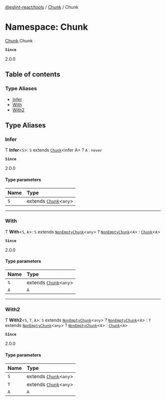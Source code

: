 [@eslint-react/tools](../README.md) / [Chunk](Chunk.md) / Chunk

# Namespace: Chunk

[Chunk](Chunk.md).Chunk

**`Since`**

2.0.0

## Table of contents

### Type Aliases

- [Infer](Chunk.Chunk.md#infer)
- [With](Chunk.Chunk.md#with)
- [With2](Chunk.Chunk.md#with2)

## Type Aliases

### Infer

Ƭ **Infer**\<`S`\>: `S` extends [`Chunk`](../interfaces/Chunk.Chunk-1.md)\<infer A\> ? `A` : `never`

**`Since`**

2.0.0

#### Type parameters

| Name | Type                                                       |
| :--- | :--------------------------------------------------------- |
| `S`  | extends [`Chunk`](../interfaces/Chunk.Chunk-1.md)\<`any`\> |

---

### With

Ƭ **With**\<`S`, `A`\>: `S` extends [`NonEmptyChunk`](../interfaces/Chunk.NonEmptyChunk.md)\<`any`\> ? [`NonEmptyChunk`](../interfaces/Chunk.NonEmptyChunk.md)\<`A`\> : [`Chunk`](../interfaces/Chunk.Chunk-1.md)\<`A`\>

**`Since`**

2.0.0

#### Type parameters

| Name | Type                                                       |
| :--- | :--------------------------------------------------------- |
| `S`  | extends [`Chunk`](../interfaces/Chunk.Chunk-1.md)\<`any`\> |
| `A`  | `A`                                                        |

---

### With2

Ƭ **With2**\<`S`, `T`, `A`\>: `S` extends [`NonEmptyChunk`](../interfaces/Chunk.NonEmptyChunk.md)\<`any`\> ? [`NonEmptyChunk`](../interfaces/Chunk.NonEmptyChunk.md)\<`A`\> : `T` extends [`NonEmptyChunk`](../interfaces/Chunk.NonEmptyChunk.md)\<`any`\> ? [`NonEmptyChunk`](../interfaces/Chunk.NonEmptyChunk.md)\<`A`\> : [`Chunk`](../interfaces/Chunk.Chunk-1.md)\<`A`\>

**`Since`**

2.0.0

#### Type parameters

| Name | Type                                                       |
| :--- | :--------------------------------------------------------- |
| `S`  | extends [`Chunk`](../interfaces/Chunk.Chunk-1.md)\<`any`\> |
| `T`  | extends [`Chunk`](../interfaces/Chunk.Chunk-1.md)\<`any`\> |
| `A`  | `A`                                                        |
